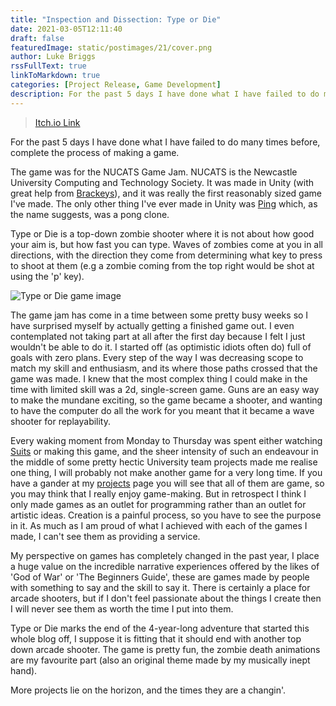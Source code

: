 ```yaml
---
title: "Inspection and Dissection: Type or Die"
date: 2021-03-05T12:11:40
draft: false
featuredImage: static/postimages/21/cover.png
author: Luke Briggs
rssFullText: true
linkToMarkdown: true
categories: [Project Release, Game Development]
description: For the past 5 days I have done what I have failed to do many times before, complete the process of making a game.
---
```


> [Itch.io Link](https://lukebriggs.itch.io/type-or-die)

For the past 5 days I have done what I have failed to do many times before,
complete the process of making a game.

The game was for the NUCATS Game Jam. NUCATS is the Newcastle University Computing
and Technology Society. It was made in Unity (with great help from [Brackeys](https://www.youtube.com/channel/UCYbK_tjZ2OrIZFBvU6CCMiA)),
and it was really the first reasonably sized game I've made. The only other thing I've ever made in Unity was [Ping](/8)
which, as the name suggests, was a pong clone.

Type or Die is a top-down zombie shooter where it is not about how good
your aim is, but how fast you can type. Waves of zombies come at you in all directions, with the direction
they come from determining what key to press to shoot at them (e.g a zombie coming from the top right would be shot at
using the 'p' key).

![Type or Die game image](/static/postimages/21/fight.png)

The game jam has come in a time between some pretty busy weeks so I have surprised myself by actually getting a
finished game out. I even contemplated not taking part at all after the first day because I felt I just wouldn't be able to do it.
I started off (as optimistic idiots often do) full of goals with zero plans. Every step of the way I was decreasing scope
to match my skill and enthusiasm, and its where those paths crossed that the game was made. I knew that the most complex
thing I could make in the time with limited skill was a 2d, single-screen game. Guns are an easy way to make the mundane exciting,
so the game became a shooter, and wanting to have the computer do all the work for you meant that it became a wave shooter for
replayability.

Every waking moment from Monday to Thursday was spent either watching [Suits](https://www.imdb.com/title/tt1632701/?ref_=fn_al_tt_1)
or making this game, and the sheer intensity of such an endeavour in the middle of some pretty hectic University team projects
made me realise one thing, I will probably not make another game for a very long time. If you have a gander at my [projects](/projects) page
you will see that all of them are game, so you may think that I really enjoy game-making. But in retrospect I think I only made games as
an outlet for programming rather than an outlet for artistic ideas. Creation is a painful process, so you have to see the purpose in it.
As much as I am proud of what I achieved with each of the games I made, I can't see them as providing a service.

My perspective on games has completely changed in the past year, I place a huge value on the incredible narrative experiences offered by the likes of 'God of War' or
'The Beginners Guide', these are games made by people with something to say and the skill to say it. There is certainly a place for arcade
shooters, but if I don't feel passionate about the things I create then I will never see them as worth the time I put into them.

Type or Die marks the end of the 4-year-long adventure that started this whole blog off, I suppose it is fitting that it should end with another
top down arcade shooter. The game is pretty fun, the zombie death animations are my favourite part (also an original theme made by my musically inept hand).

More projects lie on the horizon, and the times they are a changin'.